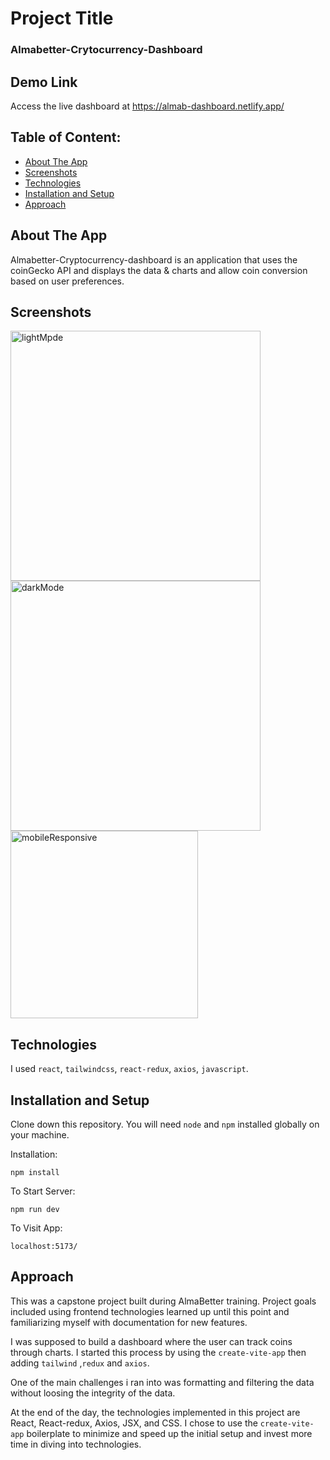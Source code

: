 # Project Title

### Almabetter-Crytocurrency-Dashboard

## Demo Link

Access the live dashboard at https://almab-dashboard.netlify.app/

## Table of Content:

- [About The App](#about-the-app)
- [Screenshots](#screenshots)
- [Technologies](#technologies)
- [Installation and Setup](#installation-and-setup)
- [Approach](#approach)

## About The App

Almabetter-Cryptocurrency-dashboard is an application that uses the coinGecko API and displays the data & charts and allow coin conversion based on user preferences.

## Screenshots

<img src="https://user-images.githubusercontent.com/37292226/213191342-e3e97251-5fc1-48af-98c8-2b32fd2d827e.png" alt="lightMpde" width="400" >
  <img src="https://user-images.githubusercontent.com/37292226/213191356-47781ea4-1193-4fd2-ae2d-458f23189d3f.PNG" alt="darkMode" width="400" >
 <img src="https://user-images.githubusercontent.com/37292226/213191359-94963288-af72-460a-9ee1-7f5bf11ad17d.PNG" alt="mobileResponsive" width="300">
 
## Technologies

I used `react`, `tailwindcss`, `react-redux`, `axios`, `javascript`.

## Installation and Setup

Clone down this repository. You will need `node` and `npm` installed globally on your machine.

Installation:

`npm install`

To Start Server:

`npm run dev`

To Visit App:

`localhost:5173/`

## Approach

This was a capstone project built during AlmaBetter training. Project goals included using frontend technologies learned up until this point and familiarizing myself with documentation for new features.

I was supposed to build a dashboard where the user can track coins through charts. I started this process by using the `create-vite-app` then adding `tailwind` ,`redux` and `axios`.

One of the main challenges i ran into was formatting and filtering the data without loosing the integrity of the data.

At the end of the day, the technologies implemented in this project are React, React-redux, Axios, JSX, and CSS. I chose to use the `create-vite-app` boilerplate to minimize and speed up the initial setup and invest more time in diving into technologies.
